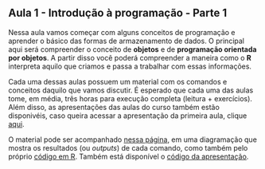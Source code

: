 ## Aula 1 - Introdução à programação - Parte 1

Nessa aula vamos começar com alguns conceitos de programação e aprender o básico das formas de armazenamento de dados. O principal aqui será compreender o conceito de **objetos** e de **programação orientada por objetos**. A partir disso você poderá compreender a maneira como o **R** interpreta aquilo que criamos e passa a trabalhar com essas informações. 

Cada uma dessas aulas possuem um material com os comandos e conceitos daquilo que vamos discutir. É esperado que cada uma das aulas tome, em média, três horas para execução completa (leitura + exercícios). Além disso, as apresentações das aulas do curso também estão disponivéis, caso queira acessar a apresentação da primeira aula, clique [aqui](https://matiascardomingo.github.io/B_R_Curso/Apres-Aula1.html).

O material pode ser acompanhado [nessa página](https://matiascardomingo.github.io/B_R_Curso/Aula-1.html), em uma diagramação que mostra os resultados (ou *outputs*) de cada comando, como também pelo próprio [código em R](https://github.com/matiascardomingo/B_R_Curso/blob/main/Scripts/Aula%201.Rmd). Também está disponível o [código da apresentação](https://github.com/matiascardomingo/B_R_Curso/blob/main/Scripts/Apres-Aula1.Rmd).
